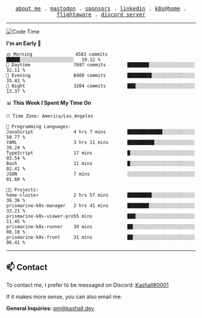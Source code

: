 <p align="center">
  <samp>
    <a href="https://jordanjones.org/">about me</a> .
    <a rel="me" href="https://mastodon.social/@kashall">mastodon</a> .
    <a href="https://github.com/sponsors/kashalls">sponsors</a> .
    <a href="https://linkedin.com/in/jordpjones">linkedin</a> .
    <a href="https://github.com/kashalls/home-cluster">k8s@home</a> .
    <a href="https://flightaware.com/adsb/stats/user/kashalls">flightaware</a> .
    <a href="https://discord.gg/ctgrp8k">discord server</a>
  </samp>
</p>

---

<!--START_SECTION:waka-->
![Code Time](http://img.shields.io/badge/Code%20Time-1%2C429%20hrs%2034%20mins-blue)

**I'm an Early 🐤** 

```text
🌞 Morning                4583 commits        █████░░░░░░░░░░░░░░░░░░░░   19.12 % 
🌆 Daytime                7697 commits        ████████░░░░░░░░░░░░░░░░░   32.11 % 
🌃 Evening                8488 commits        █████████░░░░░░░░░░░░░░░░   35.41 % 
🌙 Night                  3204 commits        ███░░░░░░░░░░░░░░░░░░░░░░   13.37 % 
```


📊 **This Week I Spent My Time On** 

```text
🕑︎ Time Zone: America/Los_Angeles

💬 Programming Languages: 
JavaScript               4 hrs 7 mins        █████████████░░░░░░░░░░░░   50.77 % 
YAML                     3 hrs 11 mins       ██████████░░░░░░░░░░░░░░░   39.24 % 
TypeScript               17 mins             █░░░░░░░░░░░░░░░░░░░░░░░░   03.54 % 
Bash                     11 mins             █░░░░░░░░░░░░░░░░░░░░░░░░   02.41 % 
JSON                     7 mins              ░░░░░░░░░░░░░░░░░░░░░░░░░   01.60 % 

🐱‍💻 Projects: 
home-cluster             2 hrs 57 mins       █████████░░░░░░░░░░░░░░░░   36.36 % 
prismarine-k8s-manager   2 hrs 41 mins       ████████░░░░░░░░░░░░░░░░░   33.21 % 
prismarine-k8s-viewer-pro55 mins             ███░░░░░░░░░░░░░░░░░░░░░░   11.45 % 
prismarine-k8s-runner    39 mins             ██░░░░░░░░░░░░░░░░░░░░░░░   08.10 % 
prismarine-k8s-front     31 mins             ██░░░░░░░░░░░░░░░░░░░░░░░   06.41 % 
```


<!--END_SECTION:waka-->

---

## 📫 Contact

To contact me, I prefer to be messaged on Discord:  [Kashall#0001](https://discord.com/users/201077739589992448)

If it makes more sense, you can also email me:

**General Inquiries:** pm@kashall.dev  
